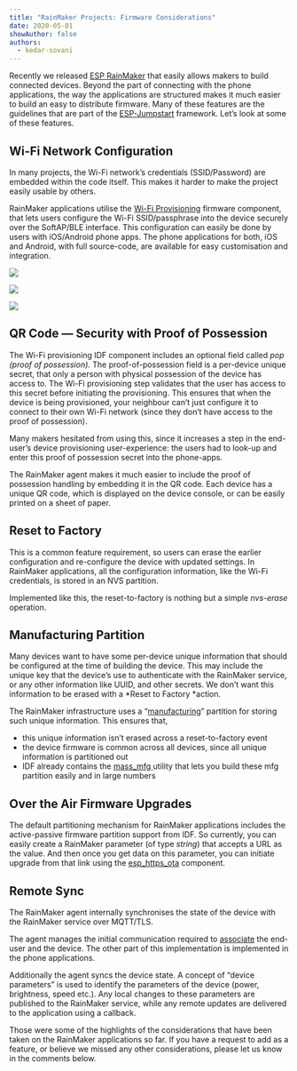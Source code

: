 ```yaml
---
title: "RainMaker Projects: Firmware Considerations"
date: 2020-05-01
showAuthor: false
authors: 
  - kedar-sovani
---
```

Recently we released [ESP RainMaker](https://rainmaker.espressif.com) that easily allows makers to build connected devices. Beyond the part of connecting with the phone applications, the way the applications are structured makes it much easier to build an easy to distribute firmware. Many of these features are the guidelines that are part of the [ESP-Jumpstart](https://docs.espressif.com/projects/esp-jumpstart/en/latest/) framework. Let’s look at some of these features.

## Wi-Fi Network Configuration

In many projects, the Wi-Fi network’s credentials (SSID/Password) are embedded within the code itself. This makes it harder to make the project easily usable by others.

RainMaker applications utilise the [Wi-Fi Provisioning](https://docs.espressif.com/projects/esp-idf/en/latest/esp32/api-reference/provisioning/provisioning.html) firmware component, that lets users configure the Wi-Fi SSID/passphrase into the device securely over the SoftAP/BLE interface. This configuration can easily be done by users with iOS/Android phone apps. The phone applications for both, iOS and Android, with full source-code, are available for easy customisation and integration.

![](https://miro.medium.com/v2/resize:fit:640/format:webp/1*OoDnXq8KXEO8OmemRgQXdQ.jpeg)

![](https://miro.medium.com/v2/resize:fit:640/format:webp/1*BuwloX8TKh8FXuhZEY_P0w.jpeg)

![](https://miro.medium.com/v2/resize:fit:640/format:webp/1*4iX4fcXYDYaNZGzI2I_2og.jpeg)

## QR Code — Security with Proof of Possession

The Wi-Fi provisioning IDF component includes an optional field called *pop (proof of possession).* The proof-of-possession field is a per-device unique secret, that only a person with physical possession of the device has access to. The Wi-Fi provisioning step validates that the user has access to this secret before initiating the provisioning. This ensures that when the device is being provisioned, your neighbour can’t just configure it to connect to their own Wi-Fi network (since they don’t have access to the proof of possession).

Many makers hesitated from using this, since it increases a step in the end-user’s device provisioning user-experience: the users had to look-up and enter this proof of possession secret into the phone-apps.

The RainMaker agent makes it much easier to include the proof of possession handling by embedding it in the QR code. Each device has a unique QR code, which is displayed on the device console, or can be easily printed on a sheet of paper.

## Reset to Factory

This is a common feature requirement, so users can erase the earlier configuration and re-configure the device with updated settings. In RainMaker applications, all the configuration information, like the Wi-Fi credentials, is stored in an NVS partition.

Implemented like this, the reset-to-factory is nothing but a simple *nvs-erase* operation.

## Manufacturing Partition

Many devices want to have some per-device unique information that should be configured at the time of building the device. This may include the unique key that the device’s use to authenticate with the RainMaker service, or any other information like UUID, and other secrets. We don’t want this information to be erased with a *Reset to Factory *action.

The RainMaker infrastructure uses a “[manufacturing](https://medium.com/the-esp-journal/building-products-creating-unique-factory-data-images-3f642832a7a3)” partition for storing such unique information. This ensures that,

- this unique information isn’t erased across a reset-to-factory event
- the device firmware is common across all devices, since all unique information is partitioned out
- IDF already contains the [mass_mfg ](https://github.com/espressif/esp-idf/tree/master/tools/mass_mfg)utility that lets you build these mfg partition easily and in large numbers

## Over the Air Firmware Upgrades

The default partitioning mechanism for RainMaker applications includes the active-passive firmware partition support from IDF. So currently, you can easily create a RainMaker parameter (of type *string*) that accepts a URL as the value. And then once you get data on this parameter, you can initiate upgrade from that link using the [esp_https_ota](https://docs.espressif.com/projects/esp-idf/en/latest/esp32/api-reference/system/esp_https_ota.html) component.

## Remote Sync

The RainMaker agent internally synchronises the state of the device with the RainMaker service over MQTT/TLS.

The agent manages the initial communication required to [associate](https://rainmaker.espressif.com/docs/user-node-mapping.html) the end-user and the device. The other part of this implementation is implemented in the phone applications.

Additionally the agent syncs the device state. A concept of “device parameters” is used to identify the parameters of the device (power, brightness, speed etc.). Any local changes to these parameters are published to the RainMaker service, while any remote updates are delivered to the application using a callback.

Those were some of the highlights of the considerations that have been taken on the RainMaker applications so far. If you have a request to add as a feature, or believe we missed any other considerations, please let us know in the comments below.
